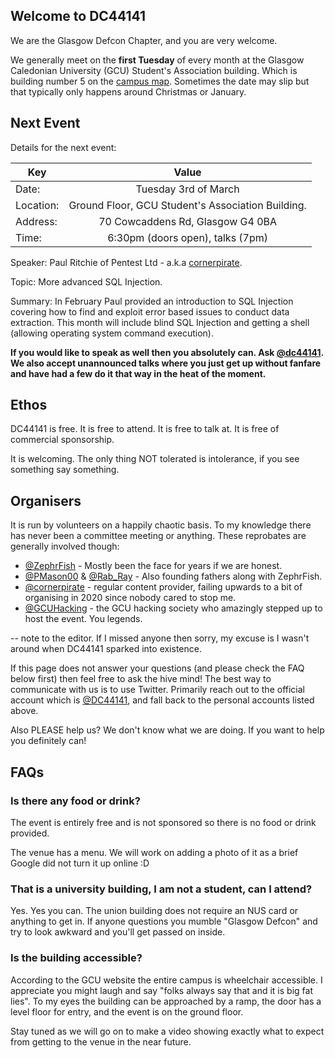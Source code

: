 ## Welcome to DC44141

We are the Glasgow Defcon Chapter, and you are very welcome.

We generally meet on the **first Tuesday** of every month at the Glasgow Caledonian University (GCU) Student's Association building. Which is building number 5 on the [campus map](https://www.gcu.ac.uk/theuniversity/howtofindus/campusmap/). Sometimes the date may slip but that typically only happens around Christmas or January. 

## Next Event

Details for the next event:

| Key       | Value           |
| ------------- |:-------------:|
| Date:      | Tuesday 3rd of March |
| Location:      | Ground Floor, GCU Student's Association Building.     |
| Address: | 70 Cowcaddens Rd, Glasgow G4 0BA      |
| Time: | 6:30pm (doors open), talks (7pm)     |

Speaker: Paul Ritchie of Pentest Ltd - a.k.a [cornerpirate](https://twitter.com/cornerpirate).

Topic: More advanced SQL Injection.

Summary: In February Paul provided an introduction to SQL Injection covering how to find and exploit error based issues to conduct data extraction. This month will include blind SQL Injection and getting a shell (allowing operating system command execution). 

**If you would like to speak as well then you absolutely can. Ask [@dc44141](https://twitter.com/dc44141). We also accept unannounced talks where you just get up without fanfare and have had a few do it that way in the heat of the moment.**

## Ethos 

DC44141 is free. It is free to attend. It is free to talk at. It is free of commercial sponsorship. 

It is welcoming. The only thing NOT tolerated is intolerance, if you see something say something.

## Organisers

It is run by volunteers on a happily chaotic basis. To my knowledge there has never been a committee meeting or anything. These reprobates are generally involved though:

* [@ZephrFish](https://twitter.com/ZephrFish) - Mostly been the face for years if we are honest.
* [@PMason00](https://twitter.com/PMason00) & [@Rab_Ray](https://twitter.com/Rab_Ray) - Also founding fathers along with ZephrFish.
* [@cornerpirate](https://twitter.com/cornerpirate) - regular content provider, failing upwards to a bit of organising in 2020 since nobody cared to stop me.
* [@GCUHacking](https://twitter.com/GCUHacking) - the GCU hacking society who amazingly stepped up to host the event. You legends.

-- note to the editor. If I missed anyone then sorry, my excuse is I wasn't around when DC44141 sparked into existence. 

If this page does not answer your questions (and please check the FAQ below first) then feel free to ask the hive mind! The best way to communicate with us is to use Twitter. Primarily reach out to the official account which is [@DC44141](https://twitter.com/dc44141), and fall back to the personal accounts listed above. 

Also PLEASE help us? We don't know what we are doing. If you want to help you definitely can!

## FAQs 

### Is there any food or drink?

The event is entirely free and is not sponsored so there is no food or drink provided. 

The venue has a menu. We will work on adding a photo of it as a brief Google did not turn it up online :D

### That is a university building, I am not a student, can I attend?

Yes. Yes you can. The union building does not require an NUS card or anything to get in. If anyone questions you mumble "Glasgow Defcon" and try to look awkward and you'll get passed on inside. 

### Is the building accessible?

According to the GCU website the entire campus is wheelchair accessible. I appreciate you might laugh and say "folks always say that and it is big fat lies". To my eyes the building can be approached by a ramp, the door has a level floor for entry, and the event is on the ground floor. 

Stay tuned as we will go on to make a video showing exactly what to expect from getting to the venue in the near future.
